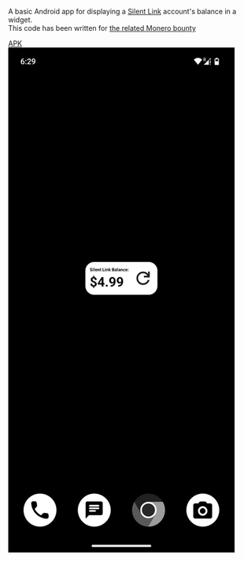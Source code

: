 A basic Android app for displaying a [Silent Link](https://silent.link) account's balance in a widget.  
This code has been written for [the related Monero bounty](https://bounties.monero.social/posts/179/2-100m-silent-link-develop-android-widget-for-displaying-of-account-balance)

[APK](https://github.com/detherminal/slbalance/actions/runs/13673467235)  
![demo](demo.png "Demo")
